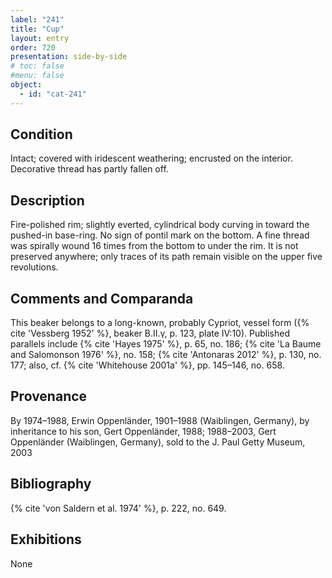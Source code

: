 ```yaml
---
label: "241"
title: "Cup"
layout: entry
order: 720
presentation: side-by-side
# toc: false
#menu: false 
object:
  - id: "cat-241"
---
```


## Condition

Intact; covered with iridescent weathering; encrusted on the interior. Decorative thread has partly fallen off.

## Description

Fire-polished rim; slightly everted, cylindrical body curving in toward the pushed-in base-ring. No sign of pontil mark on the bottom. A fine thread was spirally wound 16 times from the bottom to under the rim. It is not preserved anywhere; only traces of its path remain visible on the upper five revolutions.

## Comments and Comparanda

This beaker belongs to a long-known, probably Cypriot, vessel form ({% cite 'Vessberg 1952' %}, beaker B.II.γ, p. 123, plate IV:10). Published parallels include {% cite 'Hayes 1975' %}, p. 65, no. 186; {% cite 'La Baume and Salomonson 1976' %}, no. 158; {% cite 'Antonaras 2012' %}, p. 130, no. 177; also, cf. {% cite 'Whitehouse 2001a' %}, pp. 145–146, no. 658.

## Provenance

By 1974–1988, Erwin Oppenländer, 1901–1988 (Waiblingen, Germany), by inheritance to his son, Gert Oppenländer, 1988; 1988–2003, Gert Oppenländer (Waiblingen, Germany), sold to the J. Paul Getty Museum, 2003

## Bibliography

{% cite 'von Saldern et al. 1974' %}, p. 222, no. 649.

## Exhibitions

None